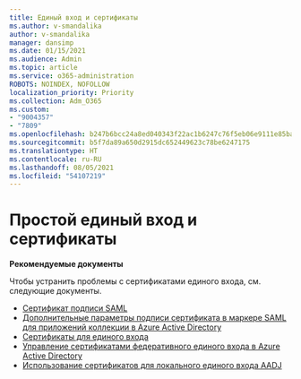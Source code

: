 ```yaml
---
title: Единый вход и сертификаты
ms.author: v-smandalika
author: v-smandalika
manager: dansimp
ms.date: 01/15/2021
ms.audience: Admin
ms.topic: article
ms.service: o365-administration
ROBOTS: NOINDEX, NOFOLLOW
localization_priority: Priority
ms.collection: Adm_O365
ms.custom:
- "9004357"
- "7809"
ms.openlocfilehash: b247b6bcc24a8ed040343f22ac1b6247c76f5eb06e9111e85ba8f3d1a5fb8158
ms.sourcegitcommit: b5f7da89a650d2915dc652449623c78be6247175
ms.translationtype: HT
ms.contentlocale: ru-RU
ms.lasthandoff: 08/05/2021
ms.locfileid: "54107219"
---
```

# <a name="seamless-single-sign-on-sso-and-certificates"></a>Простой единый вход и сертификаты

**Рекомендуемые документы**

Чтобы устранить проблемы с сертификатами единого входа, см. следующие документы.

- [Сертификат подписи SAML](https://docs.microsoft.com/azure/active-directory/manage-apps/configure-saml-single-sign-on#saml-signing-certificate)
- [Дополнительные параметры подписи сертификата в маркере SAML для приложений коллекции в Azure Active Directory](https://docs.microsoft.com/azure/active-directory/manage-apps/certificate-signing-options)
- [Сертификаты для единого входа](https://docs.microsoft.com/microsoft-365/enterprise/plan-for-third-party-ssl-certificates)
- [Управление сертификатами федеративного единого входа в Azure Active Directory](https://docs.microsoft.com/azure/active-directory/manage-apps/manage-certificates-for-federated-single-sign-on)
- [Использование сертификатов для локального единого входа AADJ](https://docs.microsoft.com/windows/security/identity-protection/hello-for-business/hello-hybrid-aadj-sso-cert)
